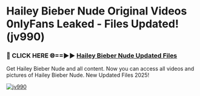 # Hailey Bieber Nude Original Videos 0nlyFans Leaked - Files Updated! (jv990)

<h3>🔴 CLICK HERE 🌐==►► <a href="https://tinyurl.com/5h6xmrr3" rel="nofollow">Hailey Bieber Nude Updated Files</a></h3>

Get Hailey Bieber Nude and all content. Now you can access all videos and pictures of Hailey Bieber Nude. New Updated Files 2025!

[![jv990](https://i.imgur.com/KVD873Z.gif)](https://tinyurl.com/5h6xmrr3)
